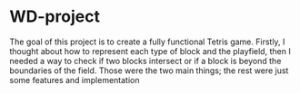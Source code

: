 # WD-project

The goal of this project is to create a fully functional Tetris game. Firstly, I thought about how to represent each type of block and the playfield, then I needed a way to check if two blocks intersect or if a block is beyond the boundaries of the field. Those were the two main things; the rest were just some features and implementation
